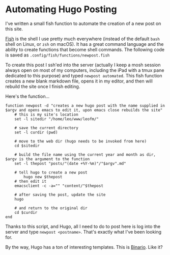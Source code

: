 # Automating Hugo Posting


I've written a small fish function to automate the creation of a new post on this site.

[Fish](https://fishshell.com) is the shell I use pretty much everywhere (instead of the default `bash` shell on Linux, or `zsh` on macOS). It has a great command language and the ability to create functions that become shell commands. The following code is saved as `.config/fish/functions/newpost.fish`

To create this post I ssh'ed into the server (actually I keep a mosh session always open on most of my computers, including the iPad with a tmux pane dedicated to this purpose) and typed `newpost automated`. This fish function creates a new blank markdown file, opens it in my editor, and then will rebuild the site once I finish editing.

Here's the function...

```fish
function newpost -d "creates a new hugo post with the name supplied in $argv and opens emacs to edit it, upon emacs close rebuilds the site"
	# this is my site's location 
	set -l sitedir "/home/leo/www/leofm/"
	
	# save the current directory
	set -l curdir (pwd)
	
	# move to the web dir (hugo needs to be invoked from here)
	cd $sitedir

	# build the file name using the current year and month as dir, $argv is the argument to the function
	set -l thepost "posts/"(date +%Y-%m)"/"$argv".md"	

	# tell hugo to create a new post
        hugo new $thepost
	# then edit it
	emacsclient -c -a="" "content/"$thepost
	
	# after saving the post, update the site
	hugo

	# and return to the original dir
	cd $curdir
end

```

Thanks to this script, and Hugo, all I need to do to post here is log into the server and type `newpost <postname>`. That's exactly what I've been looking for. 

By the way, Hugo has a ton of interesting templates. This is [Binario](https://themes.gohugo.io/binario/). Like it?

